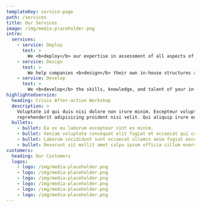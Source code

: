 ```yaml
---
templateKey: service-page
path: /services
title: Our Services
image: /img/media-placeholder.png
intro:
  services:
    - service: Deploy
      text: >
        We <b>deploy</b> our expertise in assessment of all aspects of strategic risks.  With over 100 collective years of experience in risk analysis, consulting, and management, our team takes a different approach to identify, monitor, and manage strategic risks and uncertainty. Our approach entails traditional tools of risk management, such as quantifying risk capacity, tolerance, and appetite. We also use cutting edge analytical tools to map and model future risks and uncertainties.
    - service: Design
      text: >
        We help companies <b>design</b> their own in-house structures and processes, giving them the ability to manage strategic risks into the future. Risks and uncertainties live on well after the engagement ends.  We help organizations grow design and implement the customized structures that attend to the unique challenges leaders and their organization’s face.  We concentrate our design efforts on the three C’s: Competent Individuals, clear Communication, and vibrant Culture.
    - service: Develop
      text: >
        We <b>develop</b> the skills, knowledge, and talent of your in-house risk management teams to play and important role in an efficient and effective strategic risk management organizations. As former managers and teachers, we know what types of training, modeling, and experiences will create a strong and robust team that looks broadly and risk, and thinks clearly and critically about a volatile, uncertain, complex, and ambiguous future. We help you optimize your training investment dollars.
highlightedservice:
  heading: Crisis After-action Workshop
  description: >
    Voluptate id qui duis nisi dolore non irure minim. Excepteur voluptate excepteur est do aliqua reprehenderit. Dolore adipisicing ut nisi velit culpa duis veniam Lorem laboris. Ullamco fugiat dolor veniam veniam minim deserunt est. Magna id dolor consequat laborum
    reprehenderit adipisicing proident nisi velit. Qui aliquip irure eu Lorem irure culpa culpa sit Lorem.
  bullets:
    - bullet: Ea ex eu laborum excepteur sint ex minim.
    - bullet: Veniam voluptate consequat elit fugiat et occaecat qui cupidatat aliquip enim ullamco.
    - bullet: Laborum incididunt sunt occaecat ullamco anim fugiat excepteur minim nostrud magna cillum in.
    - bullet: Deserunt sit mollit amet culpa ipsum officia cillum exercitation culpa Lorem fugiat aliquip magna.
customers:
  heading: Our Customers
  logos:
    - logo: /img/media-placeholder.png
    - logo: /img/media-placeholder.png
    - logo: /img/media-placeholder.png
    - logo: /img/media-placeholder.png
    - logo: /img/media-placeholder.png
    - logo: /img/media-placeholder.png
---
```

